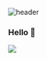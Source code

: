 ![header](https://capsule-render.vercel.app/api?type=wave&color=&height=300&section=header&text=meji's%20github&fontSize=90)

### Hello 👋

<img src="https://img.shields.io/badge/Python-3776AB?style=for-the-badge&logo=Python&logoColor=white"/>
